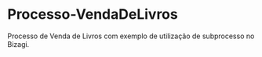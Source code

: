 # Processo-VendaDeLivros
Processo de Venda de Livros com exemplo de utilização de subprocesso no Bizagi.
